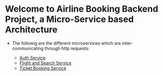 # Welcome to Airline Booking Backend Project, a Micro-Service based Architecture

- The followig are the different microservices which are inter-communicating through http requests:

  - [Auth Service](https://github.com/debjyoti-m28/Auth_Service)
  - [Flight and Search Service](https://github.com/debjyoti-m28/FlightsAndSearchService)
  - [Ticket Booking Service](https://github.com/debjyoti-m28/AirlineTicketBookingService)

